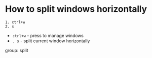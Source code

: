 # How to split windows horizontally

```vim
1. ctrl+w
2. s
```

- `ctrl+w` - press to manage windows
- `. s` - split current window horizontally

group: split


